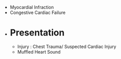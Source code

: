 - Myocardial Infraction
- Congestive Cardiac Failure
- # Presentation
	- Injury : Chest Trauma/ Suspected Cardiac Injury
	- Muffled Heart Sound